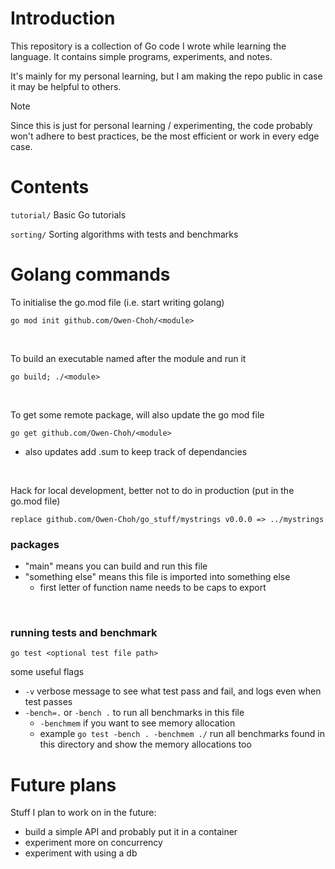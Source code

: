 # Introduction
This repository is a collection of Go code I wrote while learning the language. It contains simple programs, experiments, and notes. 

It's mainly for my personal learning, but I am making the repo public in case it may be helpful to others. 

> [!NOTE]  
> Since this is just for personal learning / experimenting, the code probably won't adhere to best practices, be the most efficient or work in every edge case.


# Contents
`tutorial/` Basic Go tutorials

`sorting/` Sorting algorithms with tests and benchmarks

# Golang commands
To initialise the go.mod file (i.e. start writing golang)

`go mod init github.com/Owen-Choh/<module>`

<br>

To build an executable named after the module and run it

`go build; ./<module>`

<br>

To get some remote package, will also update the go mod file

`go get github.com/Owen-Choh/<module>`
- also updates add .sum to keep track of dependancies

<br>

Hack for local development, better not to do in production (put in the go.mod file)

`replace github.com/Owen-Choh/go_stuff/mystrings v0.0.0 => ../mystrings`

### packages
- "main" means you can build and run this file
- "something else" means this file is imported into something else
  - first letter of function name needs to be caps to export

<br>

### running tests and benchmark

`go test <optional test file path>`

some useful flags
- `-v` verbose message to see what test pass and fail, and logs even when test passes
- `-bench=.` or `-bench .` to run all benchmarks in this file
  - `-benchmem` if you want to see memory allocation
  - example `go test -bench . -benchmem ./` run all benchmarks found in this directory and show the memory allocations too

# Future plans
Stuff I plan to work on in the future:

- build a simple API and probably put it in a container
- experiment more on concurrency
- experiment with using a db
